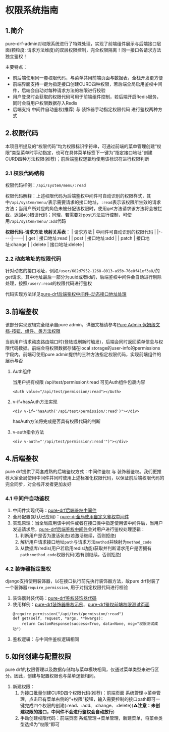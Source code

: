 # 权限系统指南

## 1.简介

pure-drf-admin对权限系统进行了特殊处理，实现了前端组件展示与后端接口层面(颗粒度: 请求方法维度)的双层权限控制，完全权限隔离！同一接口各请求方法独立鉴权！

主要特点：

- 前后端使用同一套权限代码，与菜单共用前端页面与数据表，全栈开发更方便
- 前端界面支持一键为指定接口创建CURD四种权限，若后端全局启用鉴权中间件，后端会自动对每种请求方法的权限进行校验
- 用户登录时会获取的权限代码可用于前端组件控制，若后端开启Redis服务，同时会将用户权限数据存入Redis
- 后端支持 中间件自动鉴权(推荐) 与 装饰器手动指定权限代码 进行鉴权两种方式

## 2.权限代码

本项目所提及的“权限代码”均为权限标识字符串，可通过前端的菜单管理创建“权限”类型菜单时手动指定，也可在具体菜单标签下一键为“指定接口地址”创建CURD四种方法权限(推荐)；前后端鉴权逻辑均使用该标识符进行权限判断

### 2.1 权限代码结构

权限代码样例：`/api/system/menu/:read`

权限代码解释：上述权限代码为后端鉴权中间件可自动识别的权限样式，其中`/api/system/menu/`表示需要请求的接口地址，`:read`表示该权限所生效的请求方法；当用户所对应的角色未被分配该权限时，使用get方法请求该方法将会被拦截，返回`403`错误代码；同理，若需要对post方法进行控制，可使用`/api/system/menu/:add`代码

**权限代码-请求方法 映射关系表**：
| 请求方法 | 中间件可自动识别的权限代码 |
|-----|-----|
| get | 接口地址:read |
| post | 接口地址:add |
| patch | 接口地址:change |
| delete | 接口地址:delete |

### 2.2 动态地址的权限代码

针对动态的接口地址，例如`/user/682d7952-1268-8013-a95b-76e8f41ef3a8/`的get请求，其中地址最后一部分为uuid或者id的，后端鉴权中间件会自动进行剔除处理，按照`/user/:read`的权限代码进行鉴权

代码实现方法详见[pure-drf后端鉴权中间件-动态接口地址处理](https://github.com/immrk/pure-drf-admin-backend/blob/main/utils/permissions.py#L50)

## 3.前端鉴权

该部分实现逻辑完全继承自pure admin，详细文档请参考[Pure Admin 保姆级文档-按钮、组件、类方法权限](https://pure-admin.cn/pages/RBAC/#%E6%8C%89%E9%92%AE%E3%80%81%E7%BB%84%E4%BB%B6%E3%80%81%E7%B1%BB%E6%96%B9%E6%B3%95%E6%9D%83%E9%99%90)

当前用户请求动态路由端口时(登陆或刷新时触发)，后端会同时返回菜单信息与权限代码数据。前端会将权限数据存储在local storage的user-info的permissions字段内。前端可使用pure admin提供的三种方法指定权限代码，实现前端组件的展示与否

1. Auth组件

   当用户拥有权限 /api/test/permission/:read 可见Auth组件包裹内容

   ```
   <Auth value="/api/test/permission/:read"></Auth>
   ```

2. v-if+hasAuth方法实现

   ```
   <div v-if="hasAuth('/api/test/permission/:read')"></div>
   ```

   hasAuth方法将完成是否具有权限代码的判断

3. v-auth指令方法
   ```
   <div v-auth="'/api/test/permission/:read'")"></div>
   ```

## 4.后端鉴权

pure drf提供了两套成熟的后端鉴权方式：中间件鉴权 与 装饰器鉴权。我们更推荐大家全局使用中间件并同时使用上述标准化权限代码，以保证前后端权限代码的完全同步，对全栈开发者更加友好

### 4.1 中间件自动鉴权

1. 中间件实现代码：[pure-drf后端鉴权中间件](https://github.com/immrk/pure-drf-admin-backend/blob/main/utils/permissions.py)
2. 全局配置(默认已应用)：[pure-dr全局使用自定义鉴权中间件](https://github.com/immrk/pure-drf-admin-backend/blob/main/puredrf/settings.py#L171)
3. 实现原理：当全局应用该中间件或者在接口类中指定使用该中间件后，当用户发送请求后，[pure-drf后端鉴权中间件](https://github.com/immrk/pure-drf-admin-backend/blob/main/utils/permissions.py)会对用户进行鉴权处理逻辑：
   1. 判断用户是否为激活状态(若激活继续，否则拒绝)
   2. 解析用户请求接口地址`path`与请求方法`method`并映射为`method_code`
   3. 从数据库/redis(用户若启用redis功能)获取并判断请求用户是否拥有`path:method_code`权限代码(若有则继续，否则拒绝)

### 4.2 装饰器指定鉴权

django支持使用装饰器，以在接口执行前先执行装饰器方法，故pure drf封装了一个装饰器`require_permission`, 用于对指定权限代码进行校验

1. 装饰器封装代码：[pure-drf鉴权装饰器代码](https://github.com/immrk/pure-drf-admin-backend/blob/main/utils/decorators.py#L11C5-L11C23)
2. 使用样例：[pure-drf装饰器鉴权示例](https://github.com/immrk/pure-drf-admin-backend/blob/main/apps/functiontest/views.py#L18)、[pure-drf鉴权前端权限测试页面](https://puredrf.kworlds.cn/#/test/permission)
   ```
   @require_permission("/api/test/permission/:read")
   def get(self, request, *args, **kwargs):
       return CustomResponse(success=True, data=None, msg="权限测试成功")
   ```
3. 鉴权逻辑：与中间件鉴权逻辑相同

## 5.如何创建与配置权限

pure drf的权限管理以及数据存储均与菜单模块相同，仅通过菜单类型来进行区分。因此，创建与配置权限也与菜单逻辑相同。

1. 新建权限：
   1. 为接口批量创建CURD四个权限代码(推荐)：前端页面 系统管理->菜单管理，点击已有菜单右侧的“+权限”按钮，输入需要控制的接口path即可一键完成四个权限的创建(:read、:add、:change、:delete)(**⚠️注意：未创建权限的接口，中间件不会进行鉴权会自动放行**)
   2. 手动创建权限代码：前端页面 系统管理->菜单管理，新建菜单，将菜单类型选择为”权限“即可
